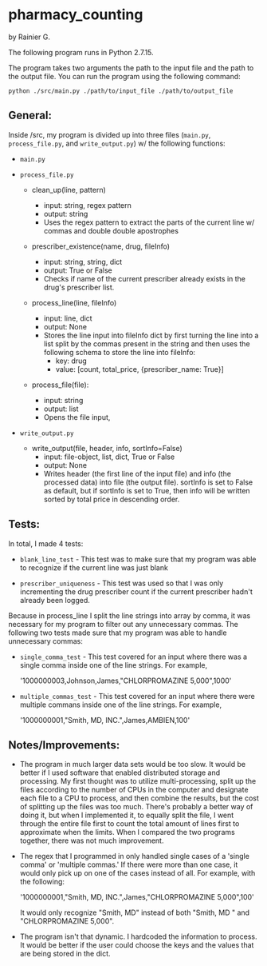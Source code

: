 # pharmacy_counting
by Rainier G.

The following program runs in Python 2.7.15.

The program takes two arguments the path to the input file and the path to the output file. You can run the program using the following command:

    python ./src/main.py ./path/to/input_file ./path/to/output_file

## General:
Inside /src, my program is divided up into three files (`main.py`, `process_file.py`, and `write_output.py`) w/ the following functions:
* `main.py`

* `process_file.py`
  * clean_up(line, pattern)
    * input: string, regex pattern
    * output: string
    * Uses the regex pattern to extract the parts of the current line w/ commas and double double apostrophes

  * prescriber_existence(name, drug, fileInfo)
    * input: string, string, dict
    * output: True or False
    * Checks if name of the current prescriber already exists in the drug's prescriber list.

  * process_line(line, fileInfo)
    * input: line, dict
    * output: None
    * Stores the line input into fileInfo dict by first turning the line into a list split by the commas present in the string and then uses the following schema to store the line into fileInfo:
      * key: drug
      * value: [count, total_price, {prescriber_name: True}]

  * process_file(file):
    * input: string
    * output: list
    * Opens the file input,

* `write_output.py`
  * write_output(file, header, info, sortInfo=False)
    * input: file-object, list, dict, True or False
    * output: None
    * Writes header (the first line of the input file) and info (the processed data) into file (the output file). sortInfo is set to False as default, but if sortInfo is set to True, then info will be written sorted by total price in descending order.

## Tests:
In total, I made 4 tests:
* `blank_line_test` - This test was to make sure that my program was able to recognize if the current line was just blank

* `prescriber_uniqueness` - This test was used so that I was only incrementing the drug prescriber count if the current prescriber hadn't already been logged.

Because in process_line I split the line strings into array by comma, it was necessary for my program to filter out any unnecessary commas. The following two tests made sure that my program was able to handle unnecessary commas:

* `single_comma_test` - This test covered for an input where there was a single comma inside one of the line strings. For example,

    '1000000003,Johnson,James,"CHLORPROMAZINE 5,000",1000'

* `multiple_commas_test` - This test covered for an input where there were multiple commans inside one of the line strings. For example,

    '1000000001,"Smith, MD, INC.",James,AMBIEN,100'

## Notes/Improvements:
* The program in much larger data sets would be too slow. It would be better if I used software that enabled distributed storage and processing. My first thought was to utilize multi-processing, split up the files according to the number of CPUs in the computer and designate each file to a CPU to process, and then combine the results, but the cost of splitting up the files was too much. There's probably a better way of doing it, but when I implemented it, to equally split the file, I went through the entire file first to count the total amount of lines first to approximate when the limits. When I compared the two programs together, there was not much improvement.
* The regex that I programmed in only handled single cases of a 'single comma' or 'multiple commas.' If there were more than one case, it would only pick up on one of the cases instead of all. For example, with the following:

    '1000000001,"Smith, MD, INC.",James,"CHLORPROMAZINE 5,000",100'

    It would only recognize "Smith, MD" instead of both "Smith, MD " and "CHLORPROMAZINE 5,000".
* The program isn't that dynamic. I hardcoded the information to process. It would be better if the user could choose the keys and the values that are being stored in the dict.
